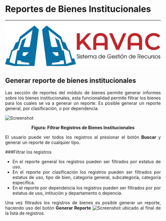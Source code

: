 # Reportes de Bienes Institucionales 
************************************
<div style="text-align: justify;">

![Screenshot](img/logokavac.png#imagen)

## Generar reporte de bienes institucionales 

Las sección de reportes del módulo de bienes permite generar informes sobre los bienes institucionales, esta funcionalidad permite filtrar los bienes para los cuales se va a generar un reporte.   Es posible generar un reporte general, por clasificación, o por dependencia.   


![Screenshot](/img/generar_reporte.jpg)<div style="text-align: center;font-weight: bold">Figura: Filtrar Registros de Bienes Institucionales</div>

El usuario puede ver todos los registros al presionar el botón **Buscar** y generar un reporte de cualquier tipo.

###Filtrar los registros 

- En el reporte general los registros pueden ser filtrados por estatus de uso. 
- En el reporte por clasificación los registros pueden ser filtrados por estatus de uso, tipo de bien, categoría general, subcategoría, categoría específica.
- En el reporte por dependencia los registros pueden ser filtrados por por estatus de uso, intitución y departamento o depencia. 

Una vez filtrados los registros de bienes es posible generar un reporte, haciendo uso del botón **Generar Reporte** ![Screenshot](/img/report.png) ubicado al final de la lista de registros.

</div>























   